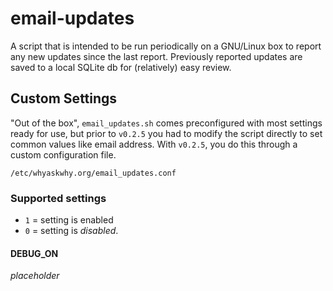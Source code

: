 # email-updates
A script that is intended to be run periodically on a GNU/Linux box to report any new updates since the last report. Previously reported updates are saved to a local SQLite db for (relatively) easy review.

## Custom Settings

"Out of the box", `email_updates.sh` comes preconfigured with most settings ready for use, but prior to `v0.2.5` you had to modify the script directly to set common values like email address. With `v0.2.5`, you do this through a custom configuration file.


  `/etc/whyaskwhy.org/email_updates.conf`

### Supported settings

* `1` = setting is enabled
* `0` = setting is *disabled*.


#### DEBUG_ON

*placeholder*

